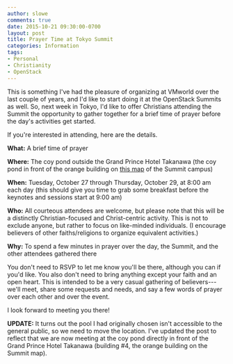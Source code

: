 ```yaml
---
author: slowe
comments: true
date: 2015-10-21 09:30:00-0700
layout: post
title: Prayer Time at Tokyo Summit
categories: Information
tags:
- Personal
- Christianity
- OpenStack
---
```


This is something I've had the pleasure of organizing at VMworld over the last couple of years, and I'd like to start doing it at the OpenStack Summits as well. So, next week in Tokyo, I'd like to offer Christians attending the Summit the opportunity to gather together for a brief time of prayer before the day's activities get started.

If you're interested in attending, here are the details.

**What:** A brief time of prayer  

**Where:** The coy pond outside the Grand Prince Hotel Takanawa (the coy pond in front of the orange building on [this map][link-1] of the Summit campus)

**When:** Tuesday, October 27 through Thursday, October 29, at 8:00 am each day (this should give you time to grab some breakfast before the keynotes and sessions start at 9:00 am)

**Who:** All courteous attendees are welcome, but please note that this will be a distinctly Christian-focused and Christ-centric activity. This is not to exclude anyone, but rather to focus on like-minded individuals. (I encourage believers of other faiths/religions to organize equivalent activities.)

**Why:** To spend a few minutes in prayer over the day, the Summit, and the other attendees gathered there

You don't need to RSVP to let me know you'll be there, although you can if you'd like. You also don't need to bring anything except your faith and an open heart. This is intended to be a very casual gathering of believers---we'll meet, share some requests and needs, and say a few words of prayer over each other and over the event.

I look forward to meeting you there!

**UPDATE:** It turns out the pool I had originally chosen isn't accessible to the general public, so we need to move the location. I've updated the post to reflect that we are now meeting at the coy pond directly in front of the Grand Prince Hotel Takanawa (building #4, the orange building on the Summit map).


[link-1]: https://www.openstack.org/assets/tokyo-summit/OSTokyo-Map-Campus-Overview.jpg
